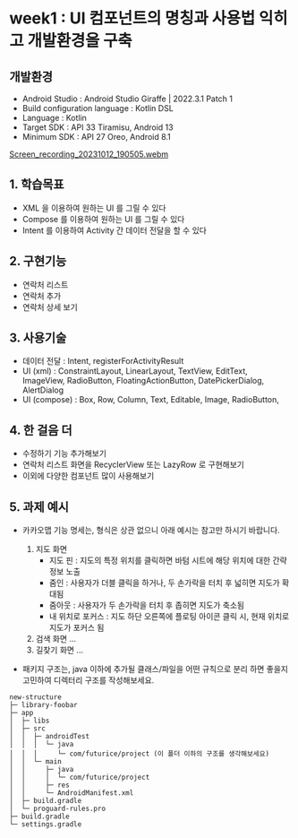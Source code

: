 # week1 : UI 컴포넌트의 명칭과 사용법 익히고 개발환경을 구축

## 개발환경
* Android Studio : Android Studio Giraffe | 2022.3.1 Patch 1
* Build configuration language : Kotlin DSL
* Language : Kotlin
* Target SDK : API 33 Tiramisu, Android 13 
* Minimum SDK : API 27 Oreo, Android 8.1
  
[Screen_recording_20231012_190505.webm](https://github.com/KakaoTechCamp-Android-Step2-2023/week1/assets/24618293/57b65fea-1d8a-44c5-9db5-62082afa86ce)

## 1. 학습목표

- XML 을 이용하여 원하는 UI 를 그릴 수 있다
- Compose 를 이용하여 원하는 UI 를 그릴 수 있다
- Intent 를 이용하여 Activity 간 데이터 전달을 할 수 있다

## 2. 구현기능

- 연락처 리스트
- 연락처 추가
- 연락처 상세 보기

## 3. 사용기술

- 데이터 전달 : Intent, registerForActivityResult
- UI (xml) : ConstraintLayout, LinearLayout, TextView, EditText, ImageView, RadioButton, FloatingActionButton, DatePickerDialog, AlertDialog
- UI (compose) : Box, Row, Column, Text, Editable, Image, RadioButton,

## 4. 한 걸음 더

- 수정하기 기능 추가해보기
- 연락처 리스트 화면을 RecyclerView 또는 LazyRow 로 구현해보기
- 이외에 다양한 컴포넌트 많이 사용해보기

## 5. 과제 예시

- 카카오맵 기능 명세는, 형식은 상관 없으니 아래 예시는 참고만 하시기 바랍니다.
   1. 지도 화면
      - 지도 핀 : 지도의 특정 위치를 클릭하면 바텀 시트에 해당 위치에 대한 간략 정보 노출
      - 줌인 : 사용자가 더블 클릭을 하거나, 두 손가락을 터치 후 넓히면 지도가 확대됨
      - 줌아웃 : 사용자가 두 손가락을 터치 후 좁히면 지도가 축소됨
      - 내 위치로 포커스 : 지도 하단 오른쪽에 플로팅 아이콘 클릭 시, 현재 위치로 지도가 포커스 됨
   3. 검색 화면 ...
   4. 길찾기 화면 ...
  
  
- 패키지 구조는, java 이하에 추가될 클래스/파일을 어떤 규칙으로 분리 하면 좋을지 고민하여 디렉터리 구조를 작성해보세요.
```
new-structure
├─ library-foobar
├─ app
│  ├─ libs
│  ├─ src
│  │  ├─ androidTest
│  │  │  └─ java
│  │  │     └─ com/futurice/project (이 폴더 이하의 구조를 생각해보세요)
│  │  └─ main
│  │     ├─ java
│  │     │  └─ com/futurice/project
│  │     ├─ res
│  │     └─ AndroidManifest.xml
│  ├─ build.gradle
│  └─ proguard-rules.pro
├─ build.gradle
└─ settings.gradle
```
